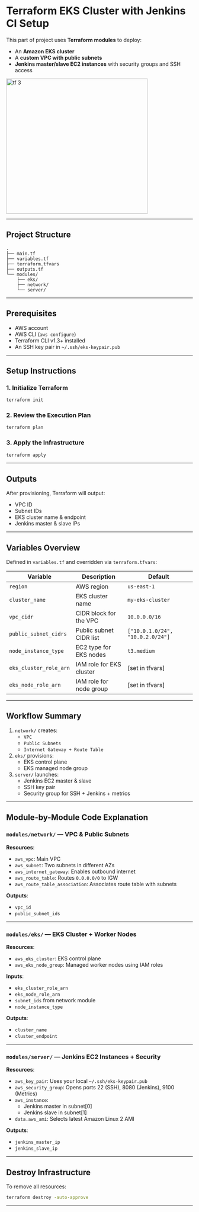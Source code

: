 # Terraform EKS Cluster with Jenkins CI Setup

This part of project uses **Terraform modules** to deploy:

- An **Amazon EKS cluster**
- A **custom VPC with public subnets**
- **Jenkins master/slave EC2 instances** with security groups and SSH access

<img width="382" height="365" alt="tf 3" src="https://github.com/user-attachments/assets/25f56b5f-9f35-4383-8d30-bd4a50157e8f" />

---

## Project Structure

```
.
├── main.tf
├── variables.tf
├── terraform.tfvars
├── outputs.tf
└── modules/
    ├── eks/
    ├── network/
    └── server/
```

---

## Prerequisites

- AWS account
- AWS CLI (`aws configure`)
- Terraform CLI v1.3+ installed
- An SSH key pair in `~/.ssh/eks-keypair.pub`

---

## Setup Instructions

### 1. Initialize Terraform

```bash
terraform init
```

### 2. Review the Execution Plan

```bash
terraform plan
```

### 3. Apply the Infrastructure

```bash
terraform apply
```

---

## Outputs

After provisioning, Terraform will output:

- VPC ID
- Subnet IDs
- EKS cluster name & endpoint
- Jenkins master & slave IPs

---

## Variables Overview

Defined in `variables.tf` and overridden via `terraform.tfvars`:

| Variable              | Description                      | Default             |
|-----------------------|----------------------------------|---------------------|
| `region`              | AWS region                       | `us-east-1`         |
| `cluster_name`        | EKS cluster name                 | `my-eks-cluster`    |
| `vpc_cidr`            | CIDR block for the VPC           | `10.0.0.0/16`       |
| `public_subnet_cidrs` | Public subnet CIDR list          | `["10.0.1.0/24", "10.0.2.0/24"]` |
| `node_instance_type`  | EC2 type for EKS nodes           | `t3.medium`         |
| `eks_cluster_role_arn`| IAM role for EKS cluster         | [set in tfvars]     |
| `eks_node_role_arn`   | IAM role for node group          | [set in tfvars]     |

---

## Workflow Summary

1. `network/` creates:
   - `VPC`
   - `Public Subnets`
   - `Internet Gateway + Route Table`
2. `eks/` provisions:
   - EKS control plane
   - EKS managed node group
3. `server/` launches:
   - Jenkins EC2 master & slave
   - SSH key pair
   - Security group for SSH + Jenkins + metrics

---

## Module-by-Module Code Explanation

### `modules/network/` — VPC & Public Subnets

**Resources**:
- `aws_vpc`: Main VPC
- `aws_subnet`: Two subnets in different AZs
- `aws_internet_gateway`: Enables outbound internet
- `aws_route_table`: Routes `0.0.0.0/0` to IGW
- `aws_route_table_association`: Associates route table with subnets

**Outputs**:
- `vpc_id`
- `public_subnet_ids`

---

### `modules/eks/` — EKS Cluster + Worker Nodes

**Resources**:
- `aws_eks_cluster`: EKS control plane
- `aws_eks_node_group`: Managed worker nodes using IAM roles

**Inputs**:
- `eks_cluster_role_arn`
- `eks_node_role_arn`
- `subnet_ids` from network module
- `node_instance_type`

**Outputs**:
- `cluster_name`
- `cluster_endpoint`

---

### `modules/server/` — Jenkins EC2 Instances + Security

**Resources**:
- `aws_key_pair`: Uses your local `~/.ssh/eks-keypair.pub`
- `aws_security_group`: Opens ports 22 (SSH), 8080 (Jenkins), 9100 (Metrics)
- `aws_instance`: 
  - Jenkins master in subnet[0]
  - Jenkins slave in subnet[1]
- `data.aws_ami`: Selects latest Amazon Linux 2 AMI

**Outputs**:
- `jenkins_master_ip`
- `jenkins_slave_ip`

---

## Destroy Infrastructure

To remove all resources:

```bash
terraform destroy -auto-approve
```

---
